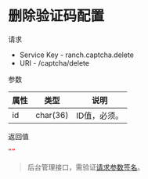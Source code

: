 # 删除验证码配置

请求
- Service Key - ranch.captcha.delete
- URI - /captcha/delete

参数

|属性|类型|说明|
|---|---|---|
|id|char(36)|ID值，必须。|

返回值
```json
""
```

> 后台管理接口，需验证[请求参数签名](https://github.com/heisedebaise/tephra/blob/master/tephra-ctrl/doc/sign.md)。

